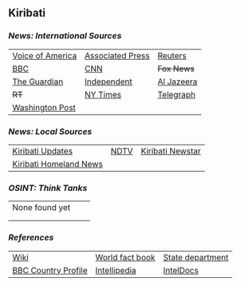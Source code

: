 ## Kiribati ##

### _News: International Sources_ ###
|   |   |   |
| --- | --- | --- |
| [Voice of America](https://www.voanews.com/search?search_api_fulltext=Kiribati&type=1&sort_by=publication_time) | [Associated Press](https://apnews.com/Kiribati) | [Reuters](https://www.reuters.com/search/news?sortBy=&dateRange=&blob=kiribati) |
| [BBC](https://www.bbc.com/news/topics/cp7r8vglg15t/kiribati) | [CNN](https://www.cnn.com/search/?q=Kiribati&size=10&type=article) | ~~Fox News~~ |
| [The Guardian](https://www.theguardian.com/world/kiribati)  | [Independent](https://www.independent.co.uk/topic/Kiribati) | [Al Jazeera](https://www.aljazeera.com/topics/country/kiribati.html) |
| ~~RT~~ | [NY Times](https://www.nytimes.com/search?query=kiribati) | [Telegraph](https://www.telegraph.co.uk/kiribati/) |
| [Washington Post](https://www.washingtonpost.com/newssearch/?query=kiribati&btn-search=&sort=Relevance&datefilter=All%20Since%202005) |   |   |

### _News: Local Sources_ ###
|   |   |   |
| --- | --- | --- |
| [Kiribati Updates](https://kiribatiupdates.com.ki/) | [NDTV](https://www.ndtv.com/topic/kiribati) | [Kiribati Newstar](https://kiribatinewstar.com/) |
| [Kiribati Homeland News](https://www.tassaace01.com/) |  |  |

### _OSINT: Think Tanks_ ###
|  |  |  |
| --- | --- | --- |
| None found yet []() | []() | []() |
| []() | []() | []() |
| []() | []() | []() |


### _References_ ###
|   |   |   |
| --- | --- | --- |
| [Wiki](https://en.wikipedia.org/wiki/Kiribati) | [World fact book](https://www.cia.gov/library/publications/the-world-factbook/geos/kr.html) | [State department](https://www.state.gov/countries-areas/kiribati/) |
| [BBC Country Profile](https://www.bbc.com/news/world-asia-pacific-16431122) | [Intellipedia](https://intellipedia.intelink.gov/wiki/Kiribati) | [IntelDocs](https://inteldocs.intelink.gov/search/folder?q=Kiribati) |
